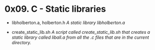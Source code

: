 # 0x09. C - Static libraries

- libholberton.a, holberton.h *A static library libholberton.a*

- create_static_lib.sh *A script called create_static_lib.sh that creates a static library called liball.a from all the .c files that are in the current directory.*
